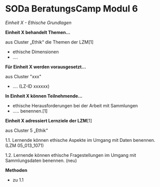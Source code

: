 <!--

author: Katharina Leyrer
email:    
version:  v1
language: DE

icon:     https://raw.githubusercontent.com/chastik/Beratung_Dateityp_Bild/refs/heads/main/SODa-Logo_full.svg
link:     https://raw.githubusercontent.com/chastik/Beratung/refs/heads/main/soda.css

comment:  WissKi SODA OERs

-->

# SODa BeratungsCamp Modul 6

*Einheit X - Ethische Grundlagen*

**Einheit X behandelt Themen…**

aus Cluster „Ethik“ die Themen der LZM[1]

- ethische Dimensionen
- ....

**Für Einheit X werden vorausgesetzt…**

aus Cluster "xxx"

- .... (LZ-ID xxxxxx)



**In Einheit X können Teilnehmende…**

- ethische Herausforderungen bei der Arbeit mit Sammlungen 
- .....
benennen.[1]

**Einheit X adressiert Lernziele der LZM**[1]

aus Cluster 5 „Ethik“

1.1. Lernende können ethische Aspekte im Umgang mit Daten benennen. (LZM 05_013_1071)

1.2. Lernende können ethische Fragestellungen im Umgang mit Sammlungsdaten benennen. (neu)



**Methoden**

- zu 1.1 
